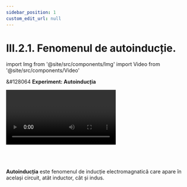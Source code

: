 ```yaml
---
sidebar_position: 1
custom_edit_url: null
---
```


# III.2.1. Fenomenul de autoinducție.




import Img from '@site/src/components/Img'
import Video from '@site/src/components/Video'












<div class="alert alert--success" role="alert">

&#128064 **Experiment: Autoinducția**



<Video src="https://www.youtube.com/embed/n58WjVmVPJs" lazy={false} />



**Materiale necesare:**   
Miliampermetru, electromagnet (bobină cu miez de fier), baterie electrică, bec, fire de legătură, întrerupător.




<Img className="img-responsive4" src="fizica/clasa10/capitolul3/III-2-1-fenomenul-de-autoinductie-poza1-experiment-autoinductia-schema-circuit.png" width="1000" height="218" lazy={false} />

<br></br>
<br></br>






<br></br>

**Descrierea experimentului:**
-Închide și deschide circuitul bobinei.
- Ce observi?
  > Acul miliampermetrului se mișcă într-o parte și cealaltă față de diviziunea 0 pe scala gradată.
- Lasă întrerupătorul închis.
- Ce observi?
  > Acul miliampermetrului rămâne fixat la o anumită intensitate a curentului electric, în partea dreaptă față de diviziunea 0 pe scala gradată.




<br></br>

**Concluzia experimentului:**

**Bobina prin a cărei suprafață fluxul magnetic variază la închiderea și deschiderea întrerupătorului se comportă ca un generator de curent alternativ. Apare în circuitul bobinei un curent indus.**

**Când circuitul rămâne închis, fluxul magnetic este constant și nu mai apare fenomenul de inducție electromagnetică.**

**Când circuitul inductor este același cu circuitul indus fenomenul se numește autoinducție.**
 


</div>






<br></br>







<div class="alert alert--primary" role="alert">

**Autoinducția** este fenomenul de inducție electromagnatică care apare în același circuit, atât inductor, cât și indus. 


</div>

